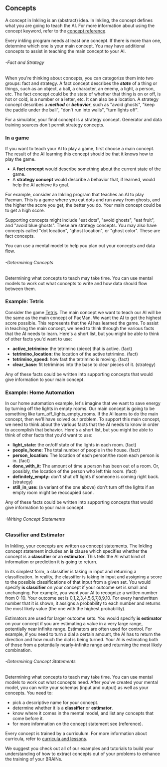 ## Concepts

A concept in Inkling is an (abstract) idea. In Inkling, the concept defines what you are going to teach the AI. For more information about using the concept keyword, refer to the [concept reference][1].

Every inkling program needs at least one concept. If there is more than one, determine which one is your main concept. You may have additional concepts to assist in teaching the main concept to your AI.

###### -Fact and Strategy

When you're thinking about concepts, you can categorize them into two groups: fact and strategy. A fact concept describes the _**state**_ of a thing or things, such as an object, a ball, a character, an enemy, a light, a person, etc. The fact concept could be the state of whether that thing is on or off, is hot or cold, is a number or a letter, etc. It can also be a location. A strategy concept describes a _**method**_ or _**behavior**_, such as "avoid ghosts", "keep the paddle under the ball", "don't run into walls", "turn lights off".

For a simulator, your final concept is a strategy concept. Generator and data training sources don't permit strategy concepts.

### In a game

If you want to teach your AI to play a game, first choose a main concept. The result of the AI learning this concept should be that it knows how to play the game.

* A **fact concept** would describe something about the current state of the game.
* A **strategy concept** would describe a behavior that, if learned, would help the AI achieve its goal.

For example, consider an Inkling program that teaches an AI to play Pacman. This is a game where you eat dots and run away from ghosts, and the higher the score you get, the better you do. Your main concept could be to get a high score.

Supporting concepts might include "eat dots", "avoid ghosts", "eat fruit", and "avoid blue ghosts". These are strategy concepts. You may also have concepts called "dot location", "ghost location", or "ghost color". These are fact concepts.

You can use a mental model to help you plan out your concepts and data flow.

###### -Determining Concepts

Determining what concepts to teach may take time. You can use mental models to work out what concepts to write and how data should flow between them.

### Example: Tetris

Consider the game [Tetris][2]. The main concept we want to teach our AI will be the same as the main concept of PacMan. We want the AI to get the highest score possible. This represents that the AI has learned the game. To assist in teaching the main concept, we need to think through the various facts that the AI needs to learn. Here's a short list, but you might be able to think of other facts you'd want to use:

* **active_tetrimino:** the tetrimino (piece) that is active. (fact)
* **tetrimino_location:** the location of the active tetrimino. (fact)
* **tetrimino_speed:** how fast the tetrimino is moving. (fact)
* **clear_base:** fit tetriminos into the base to clear pieces of it. (strategy)

Any of these facts could be written into supporting concepts that would give information to your main concept.

### Example: Home Automation

In our home automation example, let's imagine that we want to save energy by turning off the lights in empty rooms. Our main concept is going to be something like turn_off_lights_empty_rooms. If the AI learns to do the main concept, then we'll have solved our problem. To support this main concept, we need to think about the various facts that the AI needs to know in order to accomplish that behavior. Here's a short list, but you might be able to think of other facts that you'd want to use:

* **light_state:** the on/off state of the lights in each room. (fact)
* **people_home:** The total number of people in the house. (fact)
* **person_location:** The location of each person/the room each person is in. (fact)
* **done_with_it:** The amount of time a person has been out of a room. Or, possibly, the location of the person who left this room. (fact)
* **definitely_empty:** don't shut off lights if someone is coming right back. (strategy)
* **still_in_use:** (a variant of the one above) don't turn off the lights if an empty room might be reoccupied soon.

Any of these facts could be written into supporting concepts that would give information to your main concept.

###### -Writing Concept Statements

### Classifier and Estimator

In Inkling, your concepts are written as concept statements. The Inkling concept statement includes an **is** clause which specifies whether the concept is a **classifier** or an **estimator**. This tells the AI what kind of information or prediction it is going to return.

In its simplest form, a classifier is taking in input and returning a classification. In reality, the classifier is taking in input and assigning a score to the possible classifications of that input from a given set. You would specify **is classifier** on your concept if your outcome set is small and unchanging. For example, you want your AI to recognize a written number from 0-10. Your outcome set is 0,1,2,3,4,5,6,7,8,9,10. For every handwritten number that it is shown, it assigns a probability to each number and returns the most likely value (the one with the highest probability).

Estimators are used for larger outcome sets.  You would specify **is estimator** on your concept if you are estimating a value in a very large range, potentially near infinite range. Estimators are often used for control. For example, if you need to turn a dial a certain amount, the AI has to return the direction and how much the dial is being turned. Your AI is estimating both of those from a potentially nearly-infinite range and returning the most likely combination.

###### -Determining Concept Statements

Determining what concepts to teach may take time. You can use mental models to work out what concepts need.  After you've created your mental model, you can write your schemas (input and output) as well as your concepts. You need to:

* pick a descriptive name for your concept.
* determine whether it is a **classifier** or **estimator**.
* know where it comes in the mental model, and list any concepts that come before it.
* for more information on the concept statement see (reference).

Every concept is trained by a curriculum. For more information about curricula, refer to [curricula and lessons][3].

We suggest you check out all of our examples and tutorials to build your understanding of how to extract concepts out of your problems to enhance the training of your BRAINs.

[1]: http://docs.bons.ai/inkling-guide-pages/51-concept
[2]: https://en.wikipedia.org/wiki/Tetris
[3]: #curricula-and-lessons
